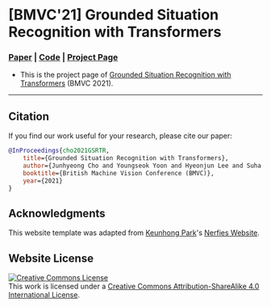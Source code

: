 # [BMVC'21] Grounded Situation Recognition with Transformers
### [Paper](https://arxiv.org/abs/2111.10135) | [Code](https://github.com/jhcho99/GSRTR) | [Project Page](https://GSRTR.github.io/)

- This is the project page of [Grounded Situation Recognition with Transformers](https://arxiv.org/abs/2111.10135) (BMVC 2021).

---

## Citation
If you find our work useful for your research, please cite our paper:

````BibTeX
@InProceedings{cho2021GSRTR,
    title={Grounded Situation Recognition with Transformers},
    author={Junhyeong Cho and Youngseok Yoon and Hyeonjun Lee and Suha Kwak},
    booktitle={British Machine Vision Conference (BMVC)},
    year={2021}
}
````

## Acknowledgments
This website template was adapted from [Keunhong Park](https://keunhong.com/)'s [Nerfies Website](https://nerfies.github.io/).


## Website License
<a rel="license" href="http://creativecommons.org/licenses/by-sa/4.0/"><img alt="Creative Commons License" style="border-width:0" src="https://i.creativecommons.org/l/by-sa/4.0/88x31.png" /></a><br />This work is licensed under a <a rel="license" href="http://creativecommons.org/licenses/by-sa/4.0/">Creative Commons Attribution-ShareAlike 4.0 International License</a>.
